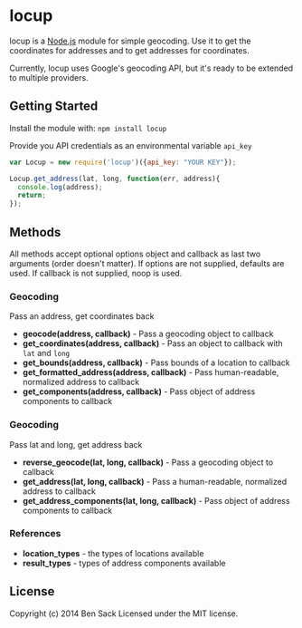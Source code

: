 # locup

locup is a [Node.js](http://nodejs.org) module for simple geocoding. Use it to get the coordinates for addresses and to get addresses for coordinates.

Currently, locup uses Google's geocoding API, but it's ready to be extended to multiple providers.

## Getting Started
Install the module with: `npm install locup`

Provide you API credentials as an environmental variable `api_key`

```javascript
var Locup = new require('locup')({api_key: "YOUR KEY"});

Locup.get_address(lat, long, function(err, address){
  console.log(address);
  return;
});
```

## Methods
All methods accept optional options object and callback as last two arguments (order doesn't matter). If options are not supplied, defaults are used. If callback is not supplied, noop is used.

### Geocoding
Pass an address, get coordinates back

* **geocode(address, callback)** - Pass a geocoding object to callback
* **get_coordinates(address, callback)** - Pass an object to callback with ``lat`` and ``long``
* **get_bounds(address, callback)** - Pass bounds of a location to callback
* **get_formatted_address(address, callback)** - Pass human-readable, normalized address to callback
* **get_components(address, callback)** - Pass object of address components to callback

### Geocoding
Pass lat and long, get address back

* **reverse_geocode(lat, long, callback)** - Pass a geocoding object to callback
* **get_address(lat, long, callback)** - Pass a human-readable, normalized address to callback
* **get_address_components(lat, long, callback)** - Pass object of address components to callback

### References
* **location_types** - the types of locations available
* **result_types** - types of address components available

## License
Copyright (c) 2014 Ben Sack
Licensed under the MIT license.
